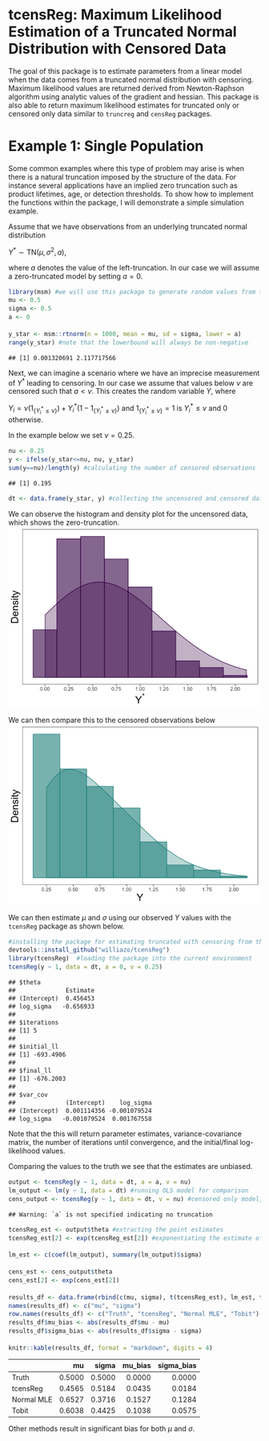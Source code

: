 tcensReg: Maximum Likelihood Estimation of a Truncated Normal Distribution with Censored Data
================

The goal of this package is to estimate parameters from a linear model when the data comes from a truncated normal distribution with censoring. Maximum likelihood values are returned derived from Newton-Raphson algorithm using analytic values of the gradient and hessian. This package is also able to return maximum likelihood estimates for truncated only or censored only data similar to `truncreg` and `censReg` packages.

Example 1: Single Population
============================

Some common examples where this type of problem may arise is when there is a natural truncation imposed by the structure of the data. For instance several applications have an implied zero truncation such as product lifetimes, age, or detection thresholds. To show how to implement the functions within the package, I will demonstrate a simple simulation example.

Assume that we have observations from an underlying truncated normal distribution

*Y*<sup>\*</sup> ∼ TN(*μ*, *σ*<sup>2</sup>, *a*),

where *a* denotes the value of the left-truncation. In our case we will assume a zero-truncated model by setting *a* = 0.

``` r
library(msm) #we will use this package to generate random values from the truncated normal distribution
mu <- 0.5
sigma <- 0.5
a <- 0

y_star <- msm::rtnorm(n = 1000, mean = mu, sd = sigma, lower = a)
range(y_star) #note that the lowerbound will always be non-negative
```

    ## [1] 0.001320691 2.117717566

Next, we can imagine a scenario where we have an imprecise measurement of *Y*<sup>\*</sup> leading to censoring. In our case we assume that values below *ν* are censored such that *a* &lt; *ν*. This creates the random variable *Y*, where

*Y*<sub>*i*</sub> = *ν*(1<sub>{*Y*<sub>*i*</sub><sup>\*</sup> ≤ *ν*}</sub>) + *Y*<sub>*i*</sub><sup>\*</sup>(1 − 1<sub>{*Y*<sub>*i*</sub><sup>\*</sup> ≤ *ν*}</sub>) and 1<sub>{*Y*<sub>*i*</sub><sup>\*</sup> ≤ *ν*}</sub> = 1 is *Y*<sub>*i*</sub><sup>\*</sup> ≤ *ν* and 0 otherwise.

In the example below we set *ν* = 0.25.

``` r
nu <- 0.25
y <- ifelse(y_star<=nu, nu, y_star)
sum(y==nu)/length(y) #calculating the number of censored observations
```

    ## [1] 0.195

``` r
dt <- data.frame(y_star, y) #collecting the uncensored and censored data together
```

We can observe the histogram and density plot for the uncensored data, which shows the zero-truncation. ![](README_files/figure-markdown_github/unnamed-chunk-3-1.png)

We can then compare this to the censored observations below ![](README_files/figure-markdown_github/unnamed-chunk-4-1.png)

We can then estimate *μ* and *σ* using our observed *Y* values with the `tcensReg` package as shown below.

``` r
#installing the package for estimating truncated with censoring from the GitHub page
devtools::install_github("williazo/tcensReg")
library(tcensReg)  #loading the package into the current environment
tcensReg(y ~ 1, data = dt, a = 0, v = 0.25)
```

    ## $theta
    ##              Estimate
    ## (Intercept)  0.456453
    ## log_sigma   -0.656933
    ## 
    ## $iterations
    ## [1] 5
    ## 
    ## $initial_ll
    ## [1] -693.4906
    ## 
    ## $final_ll
    ## [1] -676.2003
    ## 
    ## $var_cov
    ##              (Intercept)    log_sigma
    ## (Intercept)  0.001114356 -0.001079524
    ## log_sigma   -0.001079524  0.001767558

Note that the this will return parameter estimates, variance-covariance matrix, the number of iterations until convergence, and the initial/final log-likelihood values.

Comparing the values to the truth we see that the estimates are unbiased.

``` r
output <- tcensReg(y ~ 1, data = dt, a = a, v = nu)
lm_output <- lm(y ~ 1, data = dt) #running OLS model for comparison
cens_output <- tcensReg(y ~ 1, data = dt, v = nu) #censored only model, i.e., Tobit model
```

    ## Warning: `a` is not specified indicating no truncation

``` r
tcensReg_est <- output$theta #extracting the point estimates
tcensReg_est[2] <- exp(tcensReg_est[2]) #exponentiating the estimate of log_sigma to estimate sigma

lm_est <- c(coef(lm_output), summary(lm_output)$sigma)

cens_est <- cens_output$theta
cens_est[2] <- exp(cens_est[2])

results_df <- data.frame(rbind(c(mu, sigma), t(tcensReg_est), lm_est, t(cens_est)))
names(results_df) <- c("mu", "sigma")
row.names(results_df) <- c("Truth", "tcensReg", "Normal MLE", "Tobit")
results_df$mu_bias <- abs(results_df$mu - mu)
results_df$sigma_bias <- abs(results_df$sigma - sigma)

knitr::kable(results_df, format = "markdown", digits = 4)
```

|            |      mu|   sigma|  mu\_bias|  sigma\_bias|
|:-----------|-------:|-------:|---------:|------------:|
| Truth      |  0.5000|  0.5000|    0.0000|       0.0000|
| tcensReg   |  0.4565|  0.5184|    0.0435|       0.0184|
| Normal MLE |  0.6527|  0.3716|    0.1527|       0.1284|
| Tobit      |  0.6038|  0.4425|    0.1038|       0.0575|

Other methods result in significant bias for both *μ* and *σ*.
